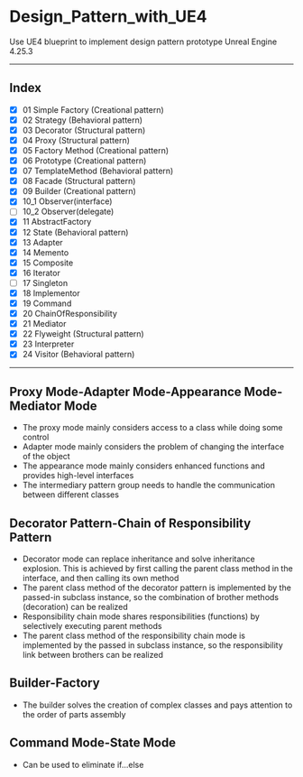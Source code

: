 # Design_Pattern_with_UE4
Use UE4 blueprint to implement design pattern prototype
Unreal Engine 4.25.3

***

## Index

* [x] 01 Simple Factory (Creational pattern)
* [x] 02 Strategy (Behavioral pattern)
* [x] 03 Decorator (Structural pattern)
* [x] 04 Proxy (Structural pattern)
* [x] 05 Factory Method (Creational pattern)
* [x] 06 Prototype (Creational pattern)
* [x] 07 TemplateMethod (Behavioral pattern)
* [x] 08 Facade (Structural pattern)
* [x] 09 Builder (Creational pattern)
* [x] 10_1 Observer(interface)
* [ ] 10_2 Observer(delegate)
* [x] 11 AbstractFactory
* [X] 12 State (Behavioral pattern)
* [x] 13 Adapter
* [x] 14 Memento
* [x] 15 Composite
* [x] 16 Iterator
* [ ] 17 Singleton
* [x] 18 Implementor
* [x] 19 Command
* [x] 20 ChainOfResponsibility
* [x] 21 Mediator
* [x] 22 Flyweight (Structural pattern)
* [x] 23 Interpreter
* [x] 24 Visitor (Behavioral pattern)

***
## Proxy Mode-Adapter Mode-Appearance Mode-Mediator Mode

* The proxy mode mainly considers access to a class while doing some control
* Adapter mode mainly considers the problem of changing the interface of the object
* The appearance mode mainly considers enhanced functions and provides high-level interfaces
* The intermediary pattern group needs to handle the communication between different classes
  

## Decorator Pattern-Chain of Responsibility Pattern
* Decorator mode can replace inheritance and solve inheritance explosion. This is achieved by first calling the parent class method in the interface, and then calling its own method
* The parent class method of the decorator pattern is implemented by the passed-in subclass instance, so the combination of brother methods (decoration) can be realized
* Responsibility chain mode shares responsibilities (functions) by selectively executing parent methods
* The parent class method of the responsibility chain mode is implemented by the passed in subclass instance, so the responsibility link between brothers can be realized

## Builder-Factory
* The builder solves the creation of complex classes and pays attention to the order of parts assembly

## Command Mode-State Mode
* Can be used to eliminate if...else





